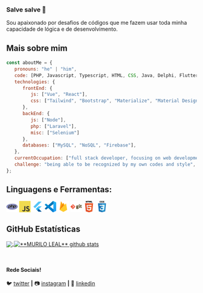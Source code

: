 ### Salve salve 👋

Sou apaixonado por desafios de códigos que me fazem usar toda minha capacidade de lógica e de desenvolvimento.

## **Mais sobre mim**

```javascript
const aboutMe = {
   pronouns: "he" | "him",
   code: [PHP, Javascript, Typescript, HTML, CSS, Java, Delphi, Flutter],
   technologies: {
      frontEnd: {
         js: ["Vue", "React"],
         css: ["Tailwind", "Bootstrap", "Materialize", "Material Design"]
      },
      backEnd: {
         js: ["Node"],
         php: ["Laravel"],
         misc: ["Selenium"]
      },
      databases: ["MySQL", "NoSQL", "Firebase"],
   },
   currentOccupation: ["full stack developer, focusing on web development and some studies in flutter"],
   challenge: "being able to be recognized by my own codes and style",
};
```

## **Linguagens e Ferramentas:**  

<code><img height="30" src="https://raw.githubusercontent.com/github/explore/80688e429a7d4ef2fca1e82350fe8e3517d3494d/topics/php/php.png"></code>
<code><img height="30" src="https://raw.githubusercontent.com/github/explore/80688e429a7d4ef2fca1e82350fe8e3517d3494d/topics/javascript/javascript.png"></code>
<code><img height="30" src="https://raw.githubusercontent.com/github/explore/80688e429a7d4ef2fca1e82350fe8e3517d3494d/topics/flutter/flutter.png"></code>
<code><img height="30" src="https://raw.githubusercontent.com/github/explore/80688e429a7d4ef2fca1e82350fe8e3517d3494d/topics/visual-studio-code/visual-studio-code.png"></code>
<code><img height="30" src="https://raw.githubusercontent.com/github/explore/80688e429a7d4ef2fca1e82350fe8e3517d3494d/topics/firebase/firebase.png"></code>
<code><img height="30" src="https://raw.githubusercontent.com/github/explore/80688e429a7d4ef2fca1e82350fe8e3517d3494d/topics/git/git.png"></code>
<code><img height="30" src="https://raw.githubusercontent.com/github/explore/80688e429a7d4ef2fca1e82350fe8e3517d3494d/topics/html/html.png"></code>
<code><img height="30" src="https://raw.githubusercontent.com/github/explore/80688e429a7d4ef2fca1e82350fe8e3517d3494d/topics/css/css.png"></code>


## **GitHub Estatísticas**

<a href="https://github.com/muriloleal13">
  <img align="center" src="https://github-readme-stats.vercel.app/api/top-langs/?username=muriloleal13&theme=dracula&hide_langs_below=1" />
</a>

<a href="https://github.com/muriloleal13">
 <img align="center" src="https://github-readme-stats.vercel.app/api?username=muriloleal13&show_icons=true&theme=dracula&line_height=27" alt="**MURILO LEAL** github stats"/>
</a>

[twitter]: https://twitter.com/mukkaL13
[instagram]: https://www.instagram.com/leal.murilo_/
[linkedin]: https://www.linkedin.com/in/murilo-leal/
<br>

#### Rede Sociais!

🐦 [twitter][twitter] **|** 
📷 [instagram][instagram] **|** 
👔 [linkedin][linkedin]
